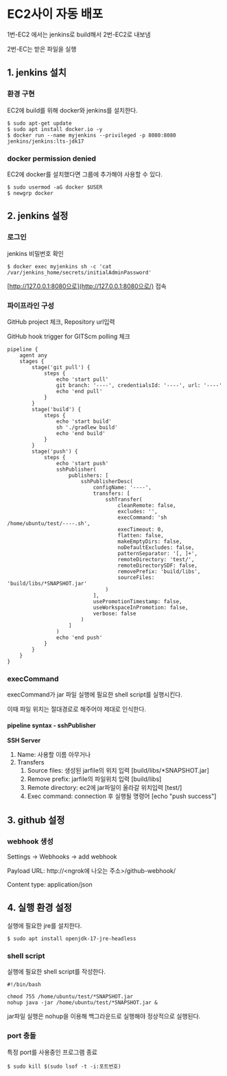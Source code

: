# EC2사이 자동 배포

1번-EC2 에서는 jenkins로 build해서 2번-EC2로 내보냄

2번-EC는 받은 파일을 실행

## 1. jenkins 설치

### 환경 구현 

EC2에 build를 위해 docker와 jenkins를 설치한다.

```
$ sudo apt-get update
$ sudo apt install docker.io -y
$ docker run --name myjenkins --privileged -p 8080:8080 jenkins/jenkins:lts-jdk17
```

### docker permission denied

EC2에 docker를 설치했다면 그룹에 추가해야 사용할 수 있다.

```
$ sudo usermod -aG docker $USER
$ newgrp docker
```

## 2. jenkins 설정

### 로그인

jenkins 비밀번호 확인

```
$ docker exec myjenkins sh -c 'cat /var/jenkins_home/secrets/initialAdminPassword' 
```

[http://127.0.0.1:8080으로](http://127.0.0.1:8080으로/) 접속

### 파이프라인 구성

GitHub project 체크, Repository url입력

GitHub hook trigger for GITScm polling 체크

```shell
pipeline {
    agent any
    stages {
        stage('git pull') {
            steps {
                echo 'start pull'
                git branch: '----', credentialsId: '----', url: '----'
                echo 'end pull'
            }
        }
        stage('build') {
            steps {
                echo 'start build'
                sh './gradlew build'
                echo 'end build'
            }
        }
        stage('push') {
            steps {
                echo 'start push'
                sshPublisher(
                    publishers: [
                        sshPublisherDesc(
                            configName: '----',
                            transfers: [
                                sshTransfer(
                                    cleanRemote: false,
                                    excludes: '',
                                    execCommand: 'sh /home/ubuntu/test/----.sh',
                                    execTimeout: 0,
                                    flatten: false,
                                    makeEmptyDirs: false,
                                    noDefaultExcludes: false,
                                    patternSeparator: '[, ]+',
                                    remoteDirectory: 'test/',
                                    remoteDirectorySDF: false,
                                    removePrefix: 'build/libs',
                                    sourceFiles: 'build/libs/*SNAPSHOT.jar'
                                )
                            ],
                            usePromotionTimestamp: false,
                            useWorkspaceInPromotion: false,
                            verbose: false
                        )
                    ]
                )
                echo 'end push'
            }
        }
    }
}
```

### execCommand

execCommand가 jar 파일 실행에 필요한 shell script를 실행시킨다.

이때 파일 위치는 절대경로로 해주어야 제대로 인식한다.

#### pipeline syntax - sshPublisher

**SSH Server**

1. Name: 사용할 이름 아무거나
2. Transfers
   1. Source files: 생성된 jarfile의 위치 입력 [build/libs/*SNAPSHOT.jar]
   2. Remove prefix: jarfile의 파일위치 입력 [build/libs]
   3. Remote directory: ec2에 jar파일이 올라갈 위치입력 [test/]
   4. Exec command: connection 후 실행될 명령어 [echo "push success"]

## 3. github 설정

### webhook 생성

Settings -> Webhooks -> add webhook

Payload URL: http://<ngrok에 나오는 주소>/github-webhook/

Content type: application/json

## 4. 실행 환경 설정

실행에 필요한 jre를 설치한다.

```
$ sudo apt install openjdk-17-jre-headless
```

### shell script

실행에 필요한 shell script를 작성한다.

```shell
#!/bin/bash

chmod 755 /home/ubuntu/test/*SNAPSHOT.jar
nohup java -jar /home/ubuntu/test/*SNAPSHOT.jar &
```

jar파일 실행은 nohup을 이용해 백그라운드로 실행해야 정상적으로 실행된다.

### port 충돌

특정 port를 사용중인 프로그램 종료

```
$ sudo kill $(sudo lsof -t -i:포트번호)
```

